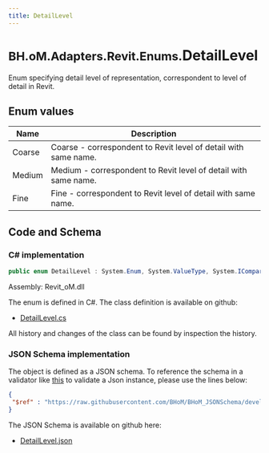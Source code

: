 ```yaml
---
title: DetailLevel
---
```


# <small>BH.oM.Adapters.Revit.Enums.</small>**DetailLevel**

Enum specifying detail level of representation, correspondent to level of detail in Revit.

## Enum values

| Name            | Description                                                    |
|-----------------|----------------------------------------------------------------|
| Coarse |  Coarse - correspondent to Revit level of detail with same name.  |
| Medium |  Medium - correspondent to Revit level of detail with same name.  |
| Fine |  Fine - correspondent to Revit level of detail with same name.  |


## Code and Schema

### C# implementation

``` C# title="C#"
public enum DetailLevel : System.Enum, System.ValueType, System.IComparable, System.ISpanFormattable, System.IFormattable, System.IConvertible
```

Assembly: Revit_oM.dll

The enum is defined in C#. The class definition is available on github:

- [DetailLevel.cs](https://github.com/BHoM/Revit_Toolkit/blob/develop/Revit_oM/Enums\DetailLevel.cs)

All history and changes of the class can be found by inspection the history.
### JSON Schema implementation

The object is defined as a JSON schema. To reference the schema in a validator like [this](https://www.jsonschemavalidator.net/) to validate a Json instance, please use the lines below:

``` json title="JSON Schema"
{
 "$ref" : "https://raw.githubusercontent.com/BHoM/BHoM_JSONSchema/develop/Revit_oM/Enums/DetailLevel.json"
}
```

The JSON Schema is available on github here:

- [DetailLevel.json](https://github.com/BHoM/BHoM_JSONSchema/blob/develop/Revit_oM/Enums/DetailLevel.json)
